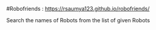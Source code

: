 #Robofriends : https://rsaumya123.github.io/robofriends/

Search the names of Robots from the list of given Robots
